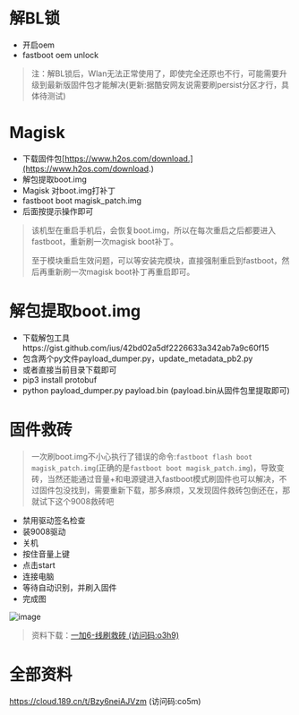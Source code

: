 # 解BL锁
- 开启oem
- fastboot oem unlock
> 注：解BL锁后，Wlan无法正常使用了，即使完全还原也不行，可能需要升级到最新版固件包才能解决(更新:据酷安网友说需要刷persist分区才行，具体待测试)
# Magisk
- 下载固件包[https://www.h2os.com/download.](https://www.h2os.com/download.)
- 解包提取boot.img
- Magisk 对boot.img打补丁
- fastboot boot magisk_patch.img
- 后面按提示操作即可
> 该机型在重启手机后，会恢复boot.img，所以在每次重启之后都要进入fastboot，重新刷一次magisk boot补丁。
> 
> 至于模块重启生效问题，可以等安装完模块，直接强制重启到fastboot，然后再重新刷一次magisk boot补丁再重启即可。
# 解包提取boot.img
- 下载解包工具https://gist.github.com/ius/42bd02a5df2226633a342ab7a9c60f15
- 包含两个py文件payload_dumper.py，update_metadata_pb2.py
- 或者直接当前目录下载即可
- pip3 install protobuf
- python payload_dumper.py payload.bin (payload.bin从固件包里提取即可)
# 固件救砖
> 一次刷boot.img不小心执行了错误的命令:`fastboot flash boot magisk_patch.img`(正确的是`fastboot boot magisk_patch.img`)，导致变砖，当然还能通过音量+和电源键进入fastboot模式刷固件也可以解决，不过固件包没找到，需要重新下载，那多麻烦，又发现固件救砖包倒还在，那就试下这个9008救砖吧

- 禁用驱动签名检查
- 装9008驱动
- 关机
- 按住音量上键
- 点击start
- 连接电脑
- 等待自动识别，并刷入固件
- 完成图

![image](https://user-images.githubusercontent.com/27600008/147733462-207872e5-21f5-4df6-92c7-320ae7c5ad16.png)

> 资料下载：[一加6-线刷救砖 (访问码:o3h9)](https://cloud.189.cn/t/UVBbMjAjIBn2)

# 全部资料
https://cloud.189.cn/t/Bzy6neiAJVzm (访问码:co5m)


